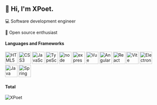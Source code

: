 ## 👋 Hi, I'm XPoet.

💻 Software development engineer

🎉 Open source enthusiast

#### Languages and Frameworks

 <p>
  <img
    src="https://svgl.app/library/html5.svg"
    alt="HTML5"
    title="HTML5"
    width="40"
    height="40"
  />
  <img
    src="https://svgl.app/library/css.svg"
    alt="CSS3"
    title="CSS3"
    width="40"
    height="40"
  />
  <img
    src="https://svgl.app/library/javascript.svg"
    alt="JavaScript"
    title="JavaScript"
    width="40"
    height="40"
  />
  <img
    src="https://svgl.app/library/typescript.svg"
    alt="TypeScript"
    title="TypeScript"
    width="40"
    height="40"
  />
  <img
    src="https://svgl.app/library/nodejs.svg"
    alt="node"
    title="node"
    width="40"
    height="40"
  />
  <img
    src="https://svgl.app/library/expressjs.svg"
    alt="express"
    title="express"
    width="40"
    height="40"
  />
  <img
    src="https://svgl.app/library/vue.svg"
    alt="Vue"
    title="Vue"
    width="40"
    height="40"
  />
  <img
    src="https://svgl.app/library/angular.svg"
    alt="Angular"
    title="Angular"
    width="40"
    height="40"
  />
  <img
  src="https://svgl.app/library/react.svg"
  alt="React"
  title="React"
  width="40"
  height="40"
  />
  <img
    src="https://svgl.app/library/vitejs.svg"
    alt="Vite"
    title="Vite"
    width="40"
    height="40"
  />
  <img
    src="https://svgl.app/library/electron.svg"
    alt="Electron"
    title="Electron"
    width="40"
    height="40"
  />
  <img
    src="https://svgl.app/library/java.svg"
    alt="Java"
    title="Java"
    width="40"
    height="40"
  />
  <img
    src="https://svgl.app/library/spring.svg"
    alt="Spring"
    title="Spring"
    width="40"
    height="40"
  />
</p>

#### Total

<p>
  <img
    src="https://github-readme-stats.vercel.app/api?username=XPoet&show_icons=true" 
    alt="XPoet"
  />
</p>
